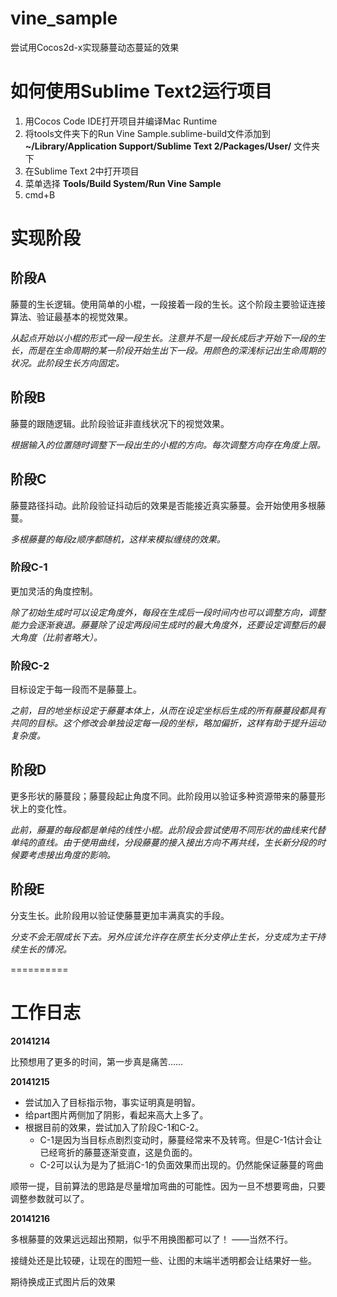 vine_sample
===========

尝试用Cocos2d-x实现藤蔓动态蔓延的效果

# 如何使用Sublime Text2运行项目

1. 用Cocos Code IDE打开项目并编译Mac Runtime
2. 将tools文件夹下的Run Vine Sample.sublime-build文件添加到 **~/Library/Application Support/Sublime Text 2/Packages/User/** 文件夹下
3. 在Sublime Text 2中打开项目
4. 菜单选择 **Tools/Build System/Run Vine Sample**
5. cmd+B

# 实现阶段

## 阶段A

藤蔓的生长逻辑。使用简单的小棍，一段接着一段的生长。这个阶段主要验证连接算法、验证最基本的视觉效果。

*从起点开始以小棍的形式一段一段生长。注意并不是一段长成后才开始下一段的生长，而是在生命周期的某一阶段开始生出下一段。用颜色的深浅标记出生命周期的状况。此阶段生长方向固定。*

## 阶段B

藤蔓的跟随逻辑。此阶段验证非直线状况下的视觉效果。

*根据输入的位置随时调整下一段出生的小棍的方向。每次调整方向存在角度上限。*

## 阶段C

藤蔓路径抖动。此阶段验证抖动后的效果是否能接近真实藤蔓。会开始使用多根藤蔓。

*多根藤蔓的每段z顺序都随机，这样来模拟缠绕的效果。*

### 阶段C-1

更加灵活的角度控制。

*除了初始生成时可以设定角度外，每段在生成后一段时间内也可以调整方向，调整能力会逐渐衰退。藤蔓除了设定两段间生成时的最大角度外，还要设定调整后的最大角度（比前者略大）。*

### 阶段C-2

目标设定于每一段而不是藤蔓上。

*之前，目的地坐标设定于藤蔓本体上，从而在设定坐标后生成的所有藤蔓段都具有共同的目标。这个修改会单独设定每一段的坐标，略加偏折，这样有助于提升运动复杂度。*

## 阶段D

更多形状的藤蔓段；藤蔓段起止角度不同。此阶段用以验证多种资源带来的藤蔓形状上的变化性。

*此前，藤蔓的每段都是单纯的线性小棍。此阶段会尝试使用不同形状的曲线来代替单纯的直线。由于使用曲线，分段藤蔓的接入接出方向不再共线，生长新分段的时候要考虑接出角度的影响。*

## 阶段E

分支生长。此阶段用以验证使藤蔓更加丰满真实的手段。

*分支不会无限成长下去。另外应该允许存在原生长分支停止生长，分支成为主干持续生长的情况。*


==========

# 工作日志

**20141214**

比预想用了更多的时间，第一步真是痛苦……

**20141215**

* 尝试加入了目标指示物，事实证明真是明智。
* 给part图片两侧加了阴影，看起来高大上多了。
* 根据目前的效果，尝试加入了阶段C-1和C-2。
    * C-1是因为当目标点剧烈变动时，藤蔓经常来不及转弯。但是C-1估计会让已经弯折的藤蔓逐渐变直，这是负面的。
    * C-2可以认为是为了抵消C-1的负面效果而出现的。仍然能保证藤蔓的弯曲

顺带一提，目前算法的思路是尽量增加弯曲的可能性。因为一旦不想要弯曲，只要调整参数就可以了。

**20141216**

多根藤蔓的效果远远超出预期，似乎不用换图都可以了！
——当然不行。

接缝处还是比较硬，让现在的图短一些、让图的末端半透明都会让结果好一些。

期待换成正式图片后的效果

